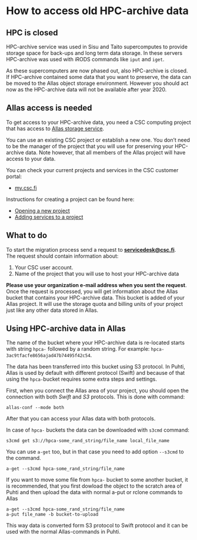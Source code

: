 # How to access old HPC-archive data


## HPC is closed

HPC-archive service was used in Sisu and Taito supercomputes to provide storage space for back-ups and long term data storage.  In these servers HPC-archive was used with iRODS commands like `iput` and `iget`.

As these supercomputers are now phased out, also HPC-archive is closed. 
If HPC-archive contained some data that you want to preserve, the data can 
be moved to the Allas object storage environment. However you should act now as the HPC-archive 
data will not be available after year 2020.

## Allas access is needed

To get access to your HPC-archive data, you need a CSC computing project 
that has access to [Allas storage service](./index.md).

You can use an existing CSC project or establish a new one. You 
don’t need to be the manager of the project that you will use for 
preserving your HPC-archive data. Note however, that all members of the Allas 
project will have access to your data.

You can check your current projects and services in the CSC customer portal:
*    [my.csc.fi](https://my.csc.fi)

Instructions for creating a project can be found here:
*    [Opening a new project](./../../accounts/how-to-create-new-project.md)
*    [Adding services to a project](./../../accounts/how-to-add-service-access-for-project.md)

## What to do

To start the migration process send a request to **servicedesk@csc.fi**.  
The request should contain information about:

1. Your CSC user account.
2. Name of the project that you will use to host your HPC-archive data

**Please use your organization e-mail address when you sent the request**. 
Once the request is processed, you will get information about the Allas bucket 
that contains your HPC-archive data. This bucket is added of your Allas project. 
It will use the storage quota and billing units of your project just like any 
other data stored in Allas.


## Using HPC-archive data in Allas

The name of the bucket where your HPC-archive data is re-located  starts with string `hpca-` followed 
by a random string. For example: `hpca-3ac9tfacfe8656ajad47b74495f42c54`.

The data has been transferred into this bucket using S3 protocol. In Puhti, Allas is used by default 
with different protocol (Swift) and because of that using the `hpca-`bucket requires some extra steps and settings.

First, when you connect the Allas area of your project, you should open the connection with both _Swift_ and _S3_ protocols.
This is done with command:
```text
allas-conf --mode both
```
After that you can access your Allas data with both protocols. 

In case of `hpca-` buckets the data can be downloaded with `s3cmd` command:
```text
s3cmd get s3://hpca-some_rand_string/file_name local_file_name
```
You can use `a-get` too, but in that case you need to add option `--s3cmd`  to the command.
```text
a-get --s3cmd hpca-some_rand_string/file_name
```
If you want to move some file from `hpca-` bucket to some another bucket, it is recommended, 
that you first dowload the object to the scratch area of Puhti and then upload the data with
normal a-put or rclone commands to Allas

```text
a-get --s3cmd hpca-some_rand_string/file_name
a-put file_name -b bucket-to-upload
```
This way data is converted form S3 protocol to Swift protocol and it can be used with the normal Allas-commands in Puhti.

